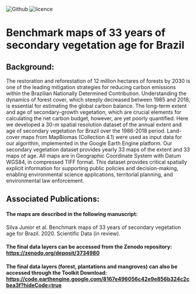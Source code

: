 ![Github](https://img.shields.io/badge/Github-0.0.2-green.svg)
![licence](https://img.shields.io/badge/Licence-GPL--3-blue.svg)

# Benchmark maps of 33 years of secondary vegetation age for Brazil


## Background:
The restoration and reforestation of 12 million hectares of forests by 2030 is one of the leading mitigation strategies for reducing carbon emissions within the Brazilian Nationally Determined Contribution. Understanding the dynamics of forest cover, which steeply decreased between 1985 and 2018, is essential for estimating the global carbon balance. The long-term extent and age of secondary-growth vegetation, which are crucial elements for calculating the net carbon budget, however, are yet poorly quantified. Here we developed a 30-m spatial resolution dataset of the annual extent and age of secondary vegetation for Brazil over the 1986-2018 period. Land-cover maps from MapBiomas (Collection 4.1) were used as input data for our algorithm, implemented in the Google Earth Engine platform. Our secondary vegetation dataset provides yearly 33 maps of the extent and 33 maps of age. All maps are in Geographic Coordinate System with Datum WGS84, in compressed TIFF format. This dataset provides critical spatially explicit information for supporting public policies and decision-making, enabling environmental science applications, territorial planning, and environmental law enforcement.


## Associated Publications:
#### The maps are described in the following manuscript:
Silva Junior et al. Benchmark maps of 33 years of secondary vegetation age for Brazil. 2020. Scientific Data (in review).

#### The final data layers can be accessed from the Zenodo repository: https://zenodo.org/deposit/3734980

#### The final data layers (forest, plantations and mangroves) can also be accessed through the Toolkit Download: https://code.earthengine.google.com/8167e496056c42e9e856b324c2cbea3f?hideCode=true
